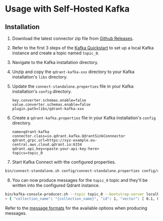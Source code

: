 # Usage with Self-Hosted Kafka

## Installation

1) Download the latest connector zip file from [Github Releases](https://github.com/qdrant/qdrant-kafka/releases).

2) Refer to the first 3 steps of the [Kafka Quickstart](https://kafka.apache.org/quickstart#quickstart_download) to set up a local Kafka instance and create a topic named `topic_0`.

3) Navigate to the Kafka installation directory.

4) Unzip and copy the `qdrant-kafka-xxx` directory to your Kafka installation's `libs` directory.

5) Update the `connect-standalone.properties` file in your Kafka installation's `config` directory.

    ```properties
    key.converter.schemas.enable=false
    value.converter.schemas.enable=false
    plugin.path=libs/qdrant-kafka-xxx
    ```

6) Create a `qdrant-kafka.properties` file in your Kafka installation's `config` directory.

    ```properties
    name=qdrant-kafka
    connector.class=io.qdrant.kafka.QdrantSinkConnnector
    qdrant.grpc.url=https://xyz-example.eu-central.aws.cloud.qdrant.io:6334
    qdrant.api.key=<paste-your-api-key-here>
    topics=topic_0
    ```

7) Start Kafka Connect with the configured properties.

  ```sh
  bin/connect-standalone.sh config/connect-standalone.properties config/qdrant-kafka.properties
  ```

8) You can now produce messages for the `topic_0` topic and they'll be written into the configured Qdrant instance.

```sh
bin/kafka-console-producer.sh --topic topic_0 --bootstrap-server localhost:9092
> { "collection_name": "{collection_name}", "id": 1, "vector": [ 0.1, 0.2, 0.3, 0.4, 0.5, 0.6, 0.7, 0.8 ], "payload": { "name": "kafka", "description": "Kafka is a distributed streaming platform", "url": "https://kafka.apache.org/" } }
```

Refer to the [message formats](https://github.com/qdrant/qdrant-kafka/blob/main/README.md#message-formats) for the available options when producing messages.
